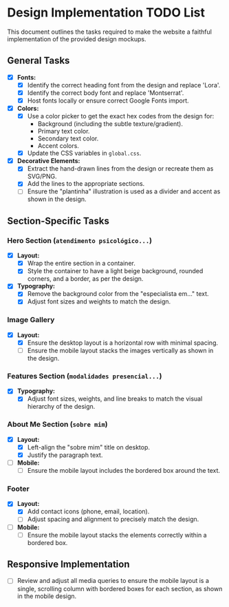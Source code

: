 # Design Implementation TODO List

This document outlines the tasks required to make the website a faithful implementation of the provided design mockups.

## General Tasks

- [X] **Fonts:**
    - [X] Identify the correct heading font from the design and replace 'Lora'.
    - [X] Identify the correct body font and replace 'Montserrat'.
    - [X] Host fonts locally or ensure correct Google Fonts import.
- [X] **Colors:**
    - [X] Use a color picker to get the exact hex codes from the design for:
        - Background (including the subtle texture/gradient).
        - Primary text color.
        - Secondary text color.
        - Accent colors.
    - [X] Update the CSS variables in `global.css`.
- [X] **Decorative Elements:**
    - [X] Extract the hand-drawn lines from the design or recreate them as SVG/PNG.
    - [X] Add the lines to the appropriate sections.
    - [ ] Ensure the "plantinha" illustration is used as a divider and accent as shown in the design.

## Section-Specific Tasks

### Hero Section (`atendimento psicológico...`)
- [X] **Layout:**
    - [X] Wrap the entire section in a container.
    - [X] Style the container to have a light beige background, rounded corners, and a border, as per the design.
- [X] **Typography:**
    - [X] Remove the background color from the "especialista em..." text.
    - [X] Adjust font sizes and weights to match the design.

### Image Gallery
- [X] **Layout:**
    - [X] Ensure the desktop layout is a horizontal row with minimal spacing.
    - [ ] Ensure the mobile layout stacks the images vertically as shown in the design.

### Features Section (`modalidades presencial...`)
- [X] **Typography:**
    - [X] Adjust font sizes, weights, and line breaks to match the visual hierarchy of the design.

### About Me Section (`sobre mim`)
- [X] **Layout:**
    - [X] Left-align the "sobre mim" title on desktop.
    - [X] Justify the paragraph text.
- [ ] **Mobile:**
    - [ ] Ensure the mobile layout includes the bordered box around the text.

### Footer
- [X] **Layout:**
    - [X] Add contact icons (phone, email, location).
    - [ ] Adjust spacing and alignment to precisely match the design.
- [ ] **Mobile:**
    - [ ] Ensure the mobile layout stacks the elements correctly within a bordered box.

## Responsive Implementation
- [ ] Review and adjust all media queries to ensure the mobile layout is a single, scrolling column with bordered boxes for each section, as shown in the mobile design.
